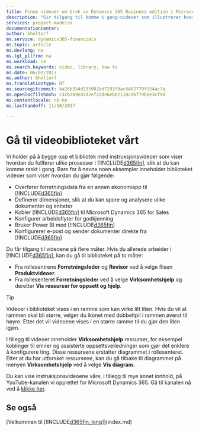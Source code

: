 ```yaml
---
title: Finne videoer om bruk av Dynamics 365 Business edition | Microsoft-dokumentasjon
description: "Gir tilgang til komme i gang-videoer som illustrerer hvordan du kan utføre vanlige oppgaver."
services: project-madeira
documentationcenter: 
author: bholtorf
ms.service: dynamics365-financials
ms.topic: article
ms.devlang: na
ms.tgt_pltfrm: na
ms.workload: na
ms.search.keywords: video, library, how to
ms.date: 06/02/2017
ms.author: bholtorf
ms.translationtype: HT
ms.sourcegitcommit: ba26b354d235981bd7291f9ac6402779f554ac7a
ms.openlocfilehash: c3cb769e45d2ef2ade6eb82118cd6f79b5e3cf9d
ms.contentlocale: nb-no
ms.lasthandoff: 11/10/2017

---
```

# <a name="visit-our-video-library"></a>Gå til videobiblioteket vårt
Vi holder på å bygge opp et bibliotek med instruksjonsvideoer som viser hvordan du fullfører ulike prosesser i [!INCLUDE[d365fin](includes/d365fin_md.md)], slik at du kan komme raskt i gang. Bare for å nevne noen eksempler inneholder biblioteket videoer som viser hvordan du gjør følgende:  

* Overfører forretningsdata fra en annen økonomiapp til [!INCLUDE[d365fin](includes/d365fin_md.md)]  
* Definerer dimensjoner, slik at du kan spore og analysere ulike dokumenter og enheter
* Kobler [!INCLUDE[d365fin](includes/d365fin_md.md)] til Microsoft Dynamics 365 for Sales
* Konfigurer arbeidsflyter for godkjenning  
* Bruker Power BI med [!INCLUDE[d365fin](includes/d365fin_md.md)]  
* Konfigurerer e-post og sender dokumenter direkte fra [!INCLUDE[d365fin](includes/d365fin_md.md)]  

Du får tilgang til videoene på flere måter. Hvis du allerede arbeider i [!INCLUDE[d365fin](includes/d365fin_md.md)], kan du gå til biblioteket på to måter:

* Fra rollesentrene **Forretningsleder** og **Revisor** ved å velge flisen **Produktvideoer**.  
* Fra rollesenteret **Forretningsleder** ved å velge **Virksomhetshjelp** og deretter **Vis ressurser for oppsett og hjelp**.  

> [!Tip]  
> Videoer i biblioteket vises i en ramme som kan virke litt liten. Hvis du vil at rammen skal bli større, velger du ikonet med dobbeltpil i rammen øverst til høyre. Etter det vil videoene vises i en større ramme til du gjør den liten igjen.  

I tillegg til videoer inneholder **Virksomhetshjelp** ressurser, for eksempel koblinger til emner og assisterte oppsettsveiledninger som gjør det enklere å konfigurere ting. Disse ressursene erstatter diagrammet i rollesenteret. Etter at du har utforsket ressursene, kan du gå tilbake til diagrammet på menyen **Virksomhetshjelp** ved å velge **Vis diagram**.  
  
Du kan vise instruksjonsvideoene våre, i tillegg til mye annet innhold, på YouTube-kanalen vi opprettet for Microsoft Dynamics 365. Gå til kanalen nå ved å [klikke her](https://go.microsoft.com/fwlink/?linkid=851533).

## <a name="see-also"></a>Se også
[Velkommen til [!INCLUDE[d365fin_long](includes/d365fin_long_md.md)]](index.md)

